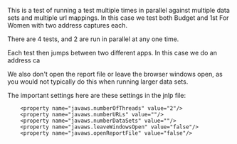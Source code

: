 This is a test of running a test multiple times in parallel against multiple data sets and multiple url mappings. In this
case we test both Budget and 1st For Women with two address captures each.

There are 4 tests, and 2 are run in parallel at any one time.

Each test then jumps between two different apps. In this case we do an address ca

We also don't open the report file or leave the browser windows open, as you would not typically do this
when running larger data sets.

The important settings here are these settings in the jnlp file:

```
    <property name="javaws.numberOfThreads" value="2"/>
    <property name="javaws.numberURLs" value=""/>
    <property name="javaws.numberDataSets" value=""/>
    <property name="javaws.leaveWindowsOpen" value="false"/>
    <property name="javaws.openReportFile" value="false"/>
```